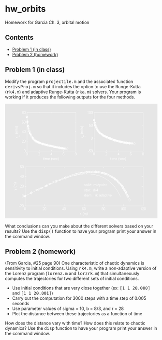 # hw_orbits
Homework for Garcia Ch. 3, orbital motion

## Contents

<div>
  
*   [Problem 1 (in class)](#2)
*   [Problem 2 (homework)](#3)

</div>

## Problem 1 (in class)<a name="2"></a>

Modify the program <tt>projectile.m</tt> and the associated function <tt>derivsProj.m</tt> so that it includes the option to use the Runge-Kutta (<tt>rk4.m</tt>) and adaptive Runge-Kutta (<tt>rka.m</tt>) solvers. Your program is working if it produces the following outputs for the four methods.

![Problem 1](OrbitImage.png)

What conclusions can you make about the different solvers based on your results? Use the <tt>disp()</tt> function to have your program print your answer in the command window.

## Problem 2 (homework)<a name="3"></a>

(From <it>Garcia</it>, #25 page 90) One characteristic of chaotic dynamics is sensitivity to initial conditions. Using <tt>rk4.m</tt>, write a non-adaptive version of the Lorenz program (<tt>lorenz.m</tt> and <tt>lorzrk.m</tt>) that simultaneously computes the trajectories for two different sets of initial conditions.
 * Use initial conditions that are very close together (ex: <tt>[1 1 20.000]</tt> and <tt>[1 1 20.001]</tt>)
 * Carry out the computation for 3000 steps with a time step of 0.005 seconds
 * Use parameter values of sigma = 10, b = 8/3, and r = 28
 * Plot the distance between these trajectories as a function of time
 
How does the distance vary with time? How does this relate to chaotic dynamics? Use the <tt>disp</tt> function to have your program print your answer in the command window.
